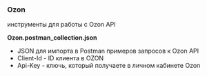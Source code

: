 ### Ozon
инструменты для работы с Ozon API

**Ozon.postman_collection.json**
- JSON для импорта в Postman примеров запросов к Ozon API 
- Client-Id - ID клиента в OZON
- Api-Key - ключь, который получаете в личном кабинете Ozon
